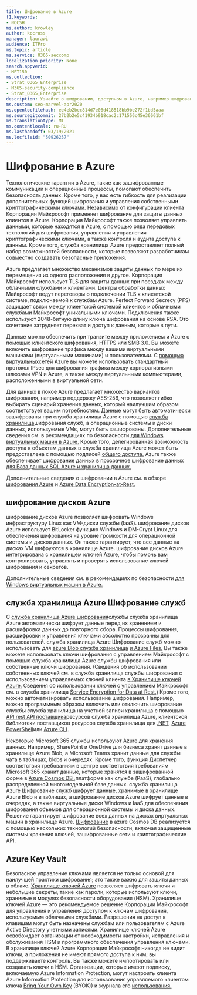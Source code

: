 ```yaml
---
title: Шифрование в Azure
f1.keywords:
- NOCSH
ms.author: krowley
author: kccross
manager: laurawi
audience: ITPro
ms.topic: article
ms.service: O365-seccomp
localization_priority: None
search.appverid:
- MET150
ms.collection:
- Strat_O365_Enterprise
- M365-security-compliance
- Strat_O365_Enterprise
description: Узнайте о шифровании, доступном в Azure, например шифрование дисков Azure
ms.custom: seo-marvel-apr2020
ms.openlocfilehash: ee4eb2bec814d7e06d418518bb9be272f1bd5aaa
ms.sourcegitcommit: 27b2b2e5c41934b918cac2c171556c45e36661bf
ms.translationtype: MT
ms.contentlocale: ru-RU
ms.lasthandoff: 03/19/2021
ms.locfileid: "50926257"
---
```

# <a name="encryption-in-azure"></a>Шифрование в Azure

Технологические гарантии в Azure, такие как зашифрованные коммуникации и операционные процессы, помогают обеспечить безопасность данных. Кроме того, у вас есть гибкость для реализации дополнительных функций шифрования и управления собственными криптографическими ключами. Независимо от конфигурации клиента Корпорация Майкрософт применяет шифрование для защиты данных клиентов в Azure. Корпорация Майкрософт также позволяет управлять данными, которые находятся в Azure, с помощью ряда передовых технологий для шифрования, управления и управления криптографическими ключами, а также контроля и аудита доступа к данным. Кроме того, служба хранилища Azure предоставляет полный набор возможностей безопасности, которые позволяют разработчикам совместно создавать безопасные приложения.

Azure предлагает множество механизмов защиты данных по мере их перемещения из одного расположения в другое. Корпорация Майкрософт использует TLS для защиты данных при поездках между облачными службами и клиентами. Центры обработки данных Майкрософт ведут переговоры о подключении TLS к клиентской системе, подключаемой к службам Azure. Perfect Forward Secrecy (PFS) защищает связи между клиентской системой клиентов и облачными службами Майкрософт уникальными ключами. Подключения также используют 2048-битную длину ключа шифрования на основе RSA. Это сочетание затрудняет перехват и доступ к данным, которые в пути.

Данные можно обеспечить при транзите между [](/azure/storage/storage-client-side-encryption)приложением и Azure с помощью клиентского шифрования, HTTPS или SMB 3.0. Вы можете включить шифрование трафика между вашими виртуальными машинами (виртуальными машинами) и пользователями. С [помощью виртуальных](https://azure.microsoft.com/services/virtual-network/)сетей Azure вы можете использовать стандартный протокол IPsec для шифрования трафика между корпоративными шлюзами VPN и Azure, а также между виртуальными компьютерами, расположенными в виртуальной сети.

Для данных в покое Azure предлагает множество вариантов шифрования, например поддержку AES-256, что позволяет гибко выбирать сценарий хранения данных, который наилучшим образом соответствует вашим потребностям. Данные могут быть автоматически зашифрованы при служба хранилища Azure с помощью [служба хранилища](/azure/storage/storage-service-encryption)шифрования служб, а операционные системы и диски данных, используемые VMs, могут быть зашифрованы. Дополнительные сведения см. в рекомендациях по безопасности [для Windows виртуальных машин в Azure.](/azure/security/azure-security-disk-encryption) Кроме того, делегированная возможность доступа к объектам данных в служба хранилища Azure может быть предоставлена с помощью подписей [общего доступа.](/azure/storage/storage-dotnet-shared-access-signature-part-1) Azure также обеспечивает шифрование данных в прозрачное шифрование данных [для База данных SQL Azure и хранилища данных.](/sql/relational-databases/security/encryption/transparent-data-encryption-azure-sql)

Дополнительные сведения о шифровании в Azure см. в обзоре [шифрования Azure](/azure/security/security-azure-encryption-overview) и [Azure Data Encryption-at-Rest.](/azure/security/azure-security-encryption-atrest)

## <a name="azure-disk-encryption"></a>шифрование дисков Azure

шифрование дисков Azure позволяет шифровать Windows инфраструктуру Linux как VM-диски службы (IaaS). шифрование дисков Azure использует BitLocker функцию Windows и DM-Crypt Linux для обеспечения шифрования на уровне громкости для операционной системы и дисков данных. Он также гарантирует, что все данные на дисках VM шифруются в хранилище Azure. шифрование дисков Azure интегрирована с хранилищем ключей Azure, чтобы помочь вам контролировать, управлять и проверять использование ключей шифрования и секретов.

Дополнительные сведения см. в рекомендациях по безопасности [для Windows виртуальных машин в Azure.](/azure/virtual-machines/windows/security-recommendations)

## <a name="azure-storage-service-encryption"></a>служба хранилища Azure Шифрование служб

С [служба хранилища Azure шифрования](/azure/storage/storage-service-encryption)службы служба хранилища Azure автоматически шифрует данные перед их хранением и расшифровка данных до повторного сбора. Процессы шифрования, расшифровки и управления ключами абсолютно прозрачны для пользователей. служба хранилища Azure Шифрование служб можно использовать для [azure Blob служба хранилища](https://azure.microsoft.com/services/storage/blobs/) [и Azure Files.](https://azure.microsoft.com/services/storage/files/) Вы также можете использовать ключи шифрования с управлением Майкрософт с помощью служба хранилища Azure службы шифрования или собственные ключи шифрования. (Сведения об использовании собственных ключей см. в служба хранилища службы шифрования с использованием управляемых ключей клиента [в Хранилище ключей Azure.](/azure/storage/common/storage-service-encryption-customer-managed-keys) Сведения об использовании ключей с управлением Майкрософт см. в служба хранилища [Service Encryption for Data at Rest.)](/azure/storage/storage-service-encryption) Кроме того, можно автоматизировать использование шифрования. Например, можно программным образом включить или отключить шифрование службы служба хранилища на учетной записи хранилища с помощью [API rest API поставщика](/rest/api/storagerp/)ресурсов служба хранилища Azure, клиентской библиотеки поставщиков ресурсов служба хранилища для [.NET](/dotnet/api/overview/azure/storage), [Azure PowerShell](/powershell/azureps-cmdlets-docs)или [Azure CLI](/azure/storage/storage-azure-cli).

Некоторые Microsoft 365 службы используют Azure для хранения данных. Например, SharePoint и OneDrive для бизнеса хранят данные в хранилище Azure Blob, а Microsoft Teams хранит данные для службы чата в таблицах, blobs и очередях. Кроме того, функция Диспетчер соответствия требованиям в центре соответствия требованиям Microsoft 365 хранит данные, которые хранятся в зашифрованной форме в [Azure Cosmos DB ,](/azure/cosmos-db/database-encryption-at-rest)платформе как службе (PaaS), глобально распределенной многомодельной базе данных. служба хранилища Azure Шифрование служб шифрует данные, хранимые в хранилище Azure Blob и в таблицах, а шифрование дисков Azure шифрует данные в очередях, а также виртуальные диски Windows и IaaS для обеспечения шифрования объемов для операционной системы и диска данных. Решение гарантирует шифрование всех данных на дисках виртуальных машин в хранилище Azure. [Шифрование](/azure/cosmos-db/database-encryption-at-rest) в azure Cosmos DB реализуется с помощью нескольких технологий безопасности, включая защищенные системы хранения ключей, зашифрованные сети и криптографические API.

## <a name="azure-key-vault"></a>Azure Key Vault

Безопасное управление ключами является не только основой для наилучшей практики шифрования; это также важно для защиты данных в облаке. [Хранилище ключей Azure](/azure/key-vault/key-vault-whatis) позволяет шифровать ключи и небольшие секреты, такие как пароли, которые используют ключи, хранимые в модулях безопасности оборудования (HSM). Хранилище ключей Azure — это рекомендуемое решение Корпорации Майкрософт для управления и управления доступом к ключам шифрования, используемым облачными службами. Разрешения на доступ к клавишам могут быть назначены службам или пользователям с Azure Active Directory учетными записями. Хранилище ключей Azure освобождает организации от необходимости настройки, исправления и обслуживания HSM и программного обеспечения управления ключами. В хранилище ключей Azure Корпорация Майкрософт никогда не видит ключи, а приложения не имеют прямого доступа к ним; вы поддерживаете контроль. Вы также можете импортировать или создавать ключи в HSM. Организации, которые имеют подписку, включаемую Azure Information Protection, могут настроить клиента Azure Information Protection для использования управляемого клиентом ключа [Bring Your Own Key](/information-protection/plan-design/byok-price-restrictions) (BYOK)) и журнала его [использования.](/information-protection/deploy-use/log-analyze-usage)